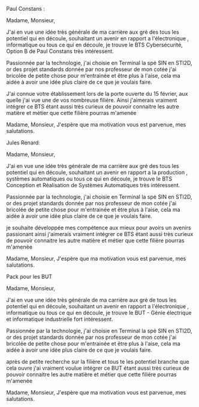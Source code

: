 
Paul Constans :


Madame, Monsieur,

J'ai en vue une idée très générale de ma carrière aux gré des tous les potentiel qui en découle, souhaitant un avenir en rapport a l'électronique , informatique ou tous ce qui en découle, je trouve le BTS Cybersécurité, Option B de Paul Constans très intéressent.

Passionnée par la technologie, j'ai choisie en Terminal la spé SIN en STI2D, or des projet standards donnée par nos professeur de mon cotée j'ai bricolée de petite chose pour m'entrainée et être plus à l'aise, cela ma aidée à avoir une idée plus claire de ce que je voulais faire.

J'ai connue votre établissement lors de la porte ouverte du 15 février, aux quelle j'ai vue une de vos nombreuse filière. Ainsi j'aimerais vraiment intégrer ce BTS étant aussi très curieux de pouvoir connaitre les autre matière et métier que cette filière pourras m'amenée 

Madame, Monsieur, J'espère que ma motivation vous est parvenue, mes salutations.


Jules Renard:

Madame, Monsieur,

J'ai en vue une idée très générale de ma carrière aux gré des tous les potentiel qui en découle, souhaitant un avenir en rapport a la production , systèmes automatiques ou tous ce qui en découle, je trouve le BTS Conception et Réalisation de Systèmes Automatiques très intéressent.

Passionnée par la technologie, j'ai choisie en Terminal la spé SIN en STI2D, or des projet standards donnée par nos professeur de mon cotée j'ai bricolée de petite chose pour m'entrainée et être plus à l'aise, cela ma aidée à avoir une idée plus claire de ce que je voulais faire.

je souhaite développée mes compétence aux mieux pour avoirs un avenirs passionant ainsi j'aimerais vraiment intégrer ce BTS étant aussi très curieux de pouvoir connaitre les autre matière et métier que cette filière pourras m'amenée 

Madame, Monsieur, J'espère que ma motivation vous est parvenue, mes salutations.


Pack pour les BUT

Madame, Monsieur,

J'ai en vue une idée très générale de ma carrière aux gré de tous les potentiel qui en découle, souhaitant un avenir en rapport a l'électronique , informatique ou tous ce qui en découle, je trouve le BUT - Génie électrique et informatique industrielle fort intéressent.

Passionnée par la technologie, j'ai choisie en Terminal la spé SIN en STI2D, or des projet standards donnée par nos professeur de mon cotée j'ai bricolée de petite chose pour m'entrainée et être plus à l'aise, cela ma aidée à avoir une idée plus claire de ce que je voulais faire.

après de petite recherche sur la filière et tous te les potentiel branche que cela ouvre j'ai vraiment voulue intégrer ce BUT étant aussi très curieux de pouvoir connaitre les autre matière et métier que cette filière pourras m'amenée 

Madame, Monsieur, J'espère que ma motivation vous est parvenue, mes salutations.